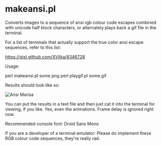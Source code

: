 makeansi.pl
===========

Converts images to a sequence of ansi rgb colour code 
escapes combined with unicode half block characters,
or alternately plays back a gif file in the terminal.

For a list of terminals that actually support the true
color ansi escape sequences, refer to this list:

   https://gist.github.com/XVilka/8346728

Usage:

   perl makeansi.pl some.png <scale factor> <filter>
   perl playgif.pl some.gif <loops> <scale> <filter>

Results should look like so:

![Ansi Marisa](http://aka-san.halcy.de/ansimari.png)

You can put the results in a text file and then just
cat it into the terminal for viewing, if you like. Yes,
even the animations. Frame delay is ignored right now.

Recommended console font: Droid Sans Mono

If you are a developer of a terminal emulator: Please
do implement these RGB colour code sequences, they're
really rad.


